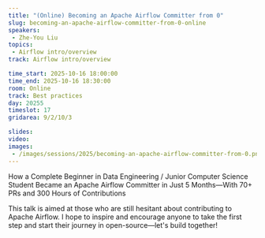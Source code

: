 ```yaml
---
title: "(Online) Becoming an Apache Airflow Committer from 0"
slug: becoming-an-apache-airflow-committer-from-0-online
speakers:
 - Zhe-You Liu
topics:
 - Airflow intro/overview
track: Airflow intro/overview

time_start: 2025-10-16 18:00:00
time_end: 2025-10-16 18:30:00
room: Online
track: Best practices
day: 20255
timeslot: 17
gridarea: 9/2/10/3

slides:
video:
images:
 - /images/sessions/2025/becoming-an-apache-airflow-committer-from-0.png
---
```


How a Complete Beginner in Data Engineering / Junior Computer Science Student Became an Apache Airflow Committer in Just 5 Months—With 70+ PRs and 300 Hours of Contributions

This talk is aimed at those who are still hesitant about contributing to Apache Airflow. I hope to inspire and encourage anyone to take the first step and start their journey in open-source—let's build together!